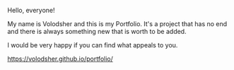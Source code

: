 Hello, everyone!

My name is Volodsher and this is my Portfolio.
It's a project that has no end and there is always something new that is worth to be added.

I would be very happy if you can find what appeals to you.

https://volodsher.github.io/portfolio/